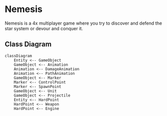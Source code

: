 <h1>Nemesis</h1>

Nemesis is a 4x multiplayer game where you try to discover and defend the star system or devour and conquer it.

## Class Diagram

```mermaid
classDiagram
    Entity <-- GameObject
    GameObject <-- Animation
    Animation <-- DamageAnimation
    Animation <-- PathAnimation
    GameObject <-- Marker
    Marker <-- ControlPoint
    Marker <-- SpawnPoint
    GameObject <-- Unit
    GameObject <-- Projectile
    Entity <-- HardPoint
    HardPoint <-- Weapon
    HardPoint <-- Engine
```